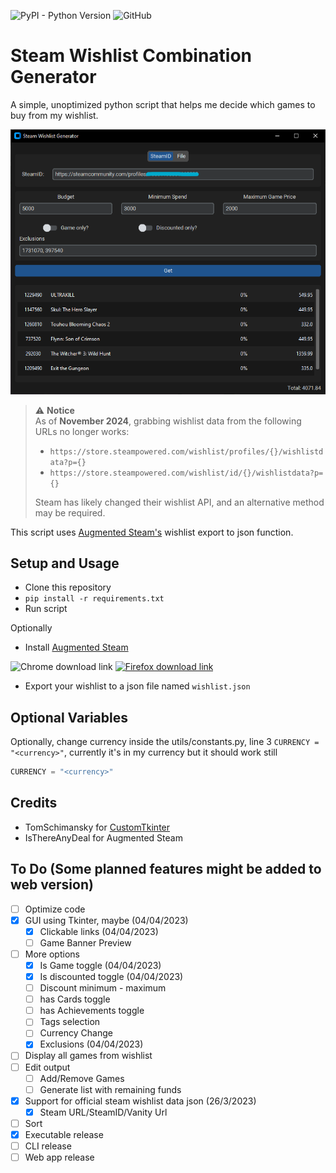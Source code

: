 ![PyPI - Python Version](https://img.shields.io/pypi/pyversions/py-cord?style=for-the-badge) ![GitHub](https://img.shields.io/github/license/nekooooooooo/salty-dream-bot?style=for-the-badge)

# Steam Wishlist Combination Generator

A simple, unoptimized python script that helps me decide which games to buy from my wishlist.

![Steam Wishlist Preview](https://raw.githubusercontent.com/nekooooooooo/nekooooooooo.github.io/master/pics/preview_steam_wishlist_3.png)

> ⚠ **Notice**  
> As of **November 2024**, grabbing wishlist data from the following URLs no longer works:  
>
> - `https://store.steampowered.com/wishlist/profiles/{}/wishlistdata?p={}`  
> - `https://store.steampowered.com/wishlist/id/{}/wishlistdata?p={}`  
>
> Steam has likely changed their wishlist API, and an alternative method may be required.

This script uses [Augmented Steam's](https://github.com/IsThereAnyDeal/AugmentedSteam) wishlist export to json function.

## Setup and Usage

- Clone this repository
- `pip install -r requirements.txt`
- Run script

Optionally

- Install [Augmented Steam](https://augmentedsteam.com/)

![Chrome download link](https://developer.chrome.com/static/docs/webstore/branding/image/UV4C4ybeBTsZt43U4xis.png) [![Firefox download link](https://extensionworkshop.com/assets/img/documentation/publish/get-the-addon-178x60px.dad84b42.png)](https://addons.mozilla.org/firefox/addon/augmented-steam/)

- Export your wishlist to a json file named `wishlist.json`

## Optional Variables

Optionally, change currency inside the utils/constants.py, line 3 `CURRENCY = "<currency>"`, currently it's in my currency but it should work still

```py
CURRENCY = "<currency>"
```

## Credits

- TomSchimansky for [CustomTkinter](https://github.com/TomSchimansky/CustomTkinter)
- IsThereAnyDeal for Augmented Steam

## To Do (Some planned features might be added to web version)

- [ ] Optimize code
- [x] GUI using Tkinter, maybe (04/04/2023)
    - [x] Clickable links (04/04/2023)
    - [ ] Game Banner Preview
- [ ] More options
    - [x] Is Game toggle (04/04/2023)
    - [x] Is discounted toggle (04/04/2023)
    - [ ] Discount minimum - maximum
    - [ ] has Cards toggle
    - [ ] has Achievements toggle
    - [ ] Tags selection
    - [ ] Currency Change
    - [x] Exclusions (04/04/2023)
- [ ] Display all games from wishlist
- [ ] Edit output
    - [ ] Add/Remove Games
    - [ ] Generate list with remaining funds
- [x] Support for official steam wishlist data json (26/3/2023)
    - [x] Steam URL/SteamID/Vanity Url
- [ ] Sort
- [x] Executable release
- [ ] CLI release
- [ ] Web app release
